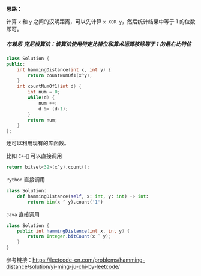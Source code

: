 **思路：**

计算 `x` 和 `y` 之间的汉明距离，可以先计算 `x XOR y`，然后统计结果中等于 1 的位数即可。

##### 布赖恩·克尼根算法：该算法使用特定比特位和算术运算移除等于 1 的最右比特位

```c++
class Solution {
public:
    int hammingDistance(int x, int y) {
        return countNumOf1(x^y);
    }
    int countNumOf1(int d) {
        int num = 0;
        while(d) {
            num ++; 
            d &= (d-1);
        }
        return num;
    }
};
```

还可以利用现有的库函数。

比如 `C++`  可以直接调用

```c++
return bitset<32>(x^y).count();
```

`Python` 直接调用

```python
class Solution:
    def hammingDistance(self, x: int, y: int) -> int:
        return bin(x ^ y).count('1')
```

`Java` 直接调用

```java
class Solution {
    public int hammingDistance(int x, int y) {
        return Integer.bitCount(x ^ y); 
    }
}
```

参考链接：https://leetcode-cn.com/problems/hamming-distance/solution/yi-ming-ju-chi-by-leetcode/